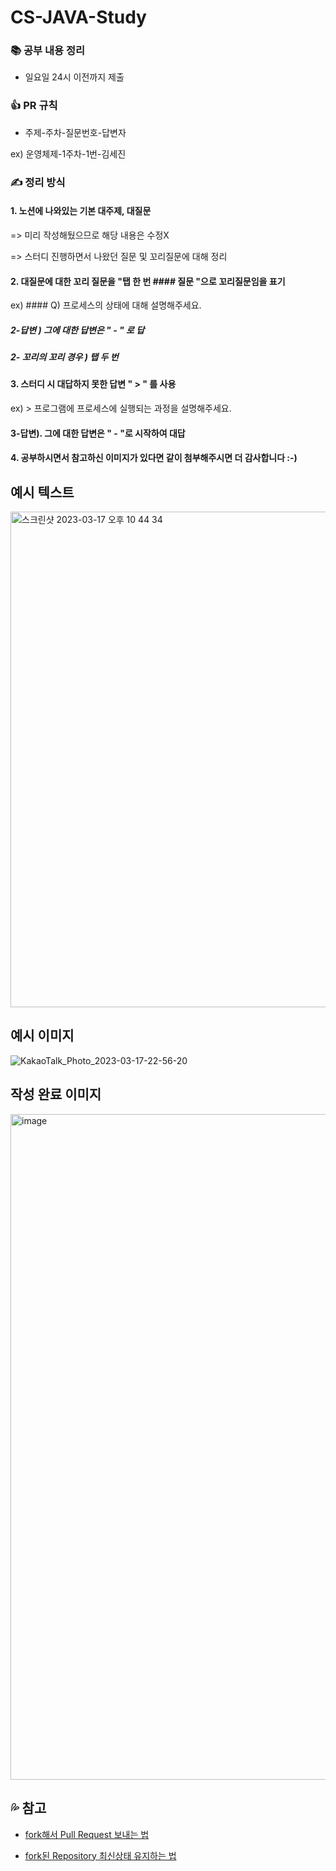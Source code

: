 # CS-JAVA-Study
### 📚 공부 내용 정리
- 일요일 24시 이전까지 제출

### 👍 PR 규칙
- 주제-주차-질문번호-답변자


ex) 운영체제-1주차-1번-김세진


### ✍️ 정리 방식
#### 1. 노션에 나와있는 기본 대주제, 대질문
=> 미리 작성해뒀으므로 해당 내용은 수정X


=> 스터디 진행하면서 나왔던 질문 및 꼬리질문에 대해 정리


#### 2. 대질문에 대한 꼬리 질문을 "탭 한 번 #### 질문 "으로 꼬리질문임을 표기


ex) #### Q) 프로세스의 상태에 대해 설명해주세요.


##### 2-답변 ) 그에 대한 답변은 " - " 로 답


##### 2- 꼬리의 꼬리 경우 ) 탭 두 번


#### 3. 스터디 시 대답하지 못한 답변 " > " 를 사용


ex) > 프로그램에 프로세스에 실행되는 과정을 설명해주세요.


#### 3-답변). 그에 대한 답변은 " - "로 시작하여 대답


#### 4. 공부하시면서 참고하신 이미지가 있다면 같이 첨부해주시면 더 감사합니다 :-)

## 예시 텍스트
<img width="793" alt="스크린샷 2023-03-17 오후 10 44 34" src="https://user-images.githubusercontent.com/67494004/225925751-1a67de91-8c94-4002-86ba-9b7c02a4e9f1.png">


## 예시 이미지
![KakaoTalk_Photo_2023-03-17-22-56-20](https://user-images.githubusercontent.com/67494004/225925452-57ebb6e5-c13d-4a99-9890-eb222d171ffd.jpeg)



## 작성 완료 이미지
<img width="1065" alt="image" src="https://user-images.githubusercontent.com/67494004/225922698-33387447-9427-4fe6-a3aa-8597f8107a5a.png">


💦 참고
---
- [fork해서 Pull Request 보내는 법](https://wayhome25.github.io/git/2017/07/08/git-first-pull-request-story/)

- [fork된 Repository 최신상태 유지하는 법](https://jybaek.tistory.com/775)
